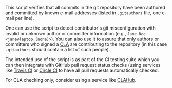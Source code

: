 This script verifies that all commits in the git repository have been authored
and committed by known e-mail addresses (listed in `.gitauthors` file, one
e-mail per line).

One can use the script to detect contributor's git misconfiguration with
invalid or unknown author or committer information
(e.g., `Jane Doe <jane@laptop.(none)>`).
You can also use it to assure that only authors or committers who signed a
[CLA](https://en.wikipedia.org/wiki/Contributor_License_Agreement)
are contributing to the repository (in this case `.gitauthors` should contain
a list of such people).

The intended use of the script is as part of the CI testing suite which you
can then integrate with GitHub pull request status checks (using services
like [Travis CI](https://travis-ci.org/) or [Circle CI](https://circleci.com/)
to have all pull requests automatically checked.

For CLA checking only, consider using a service like [CLAHub](https://www.clahub.com/).
